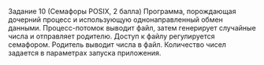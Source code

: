 Задание 10 (Семафоры POSIX, 2 балла)
Программа, порождающая дочерний процесс и
использующую однонаправленный обмен данными.
Процесс-потомок выводит файл, затем генерирует
случайные числа и отправляет родителю.
Доступ к файлу регулируется семафором.
Родитель выводит числа в файл.
Количество чисел задается в параметрах запуска
приложения.
